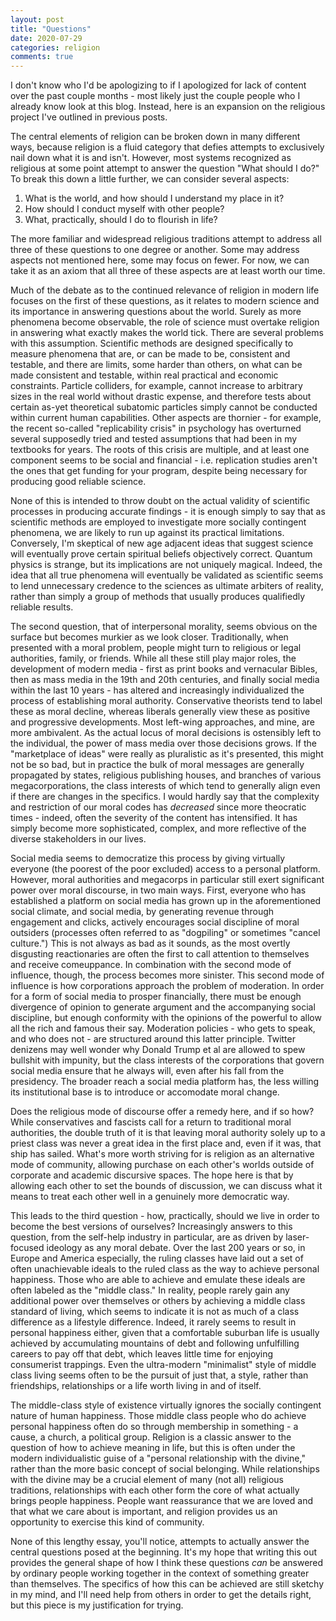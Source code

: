```yaml
---
layout: post
title: "Questions"
date: 2020-07-29
categories: religion
comments: true
---
```

I don't know who I'd be apologizing to if I apologized for lack of content over the past couple months - most likely just the couple people who I already know look at this blog. Instead, here is an expansion on the religious project I've outlined in previous posts.

The central elements of religion can be broken down in many different ways, because religion is a fluid category that defies attempts to exclusively nail down what it is and isn't. However, most systems recognized as religious at some point attempt to answer the question "What should I do?" To break this down a little further, we can consider several aspects:

1. What is the world, and how should I understand my place in it?
2. How should I conduct myself with other people?
3. What, practically, should I do to flourish in life?

The more familiar and widespread religious traditions attempt to address all three of these questions to one degree or another. Some may address aspects not mentioned here, some may focus on fewer. For now, we can take it as an axiom that all three of these aspects are at least worth our time.

Much of the debate as to the continued relevance of religion in modern life focuses on the first of these questions, as it relates to modern science and its importance in answering questions about the world. Surely as more phenomena become observable, the role of science must overtake religion in answering what exactly makes the world tick. There are several problems with this assumption. Scientific methods are designed specifically to measure phenomena that are, or can be made to be, consistent and testable, and there are limits, some harder than others, on what can be made consistent and testable, within real practical and economic constraints. Particle colliders, for example, cannot increase to arbitrary sizes in the real world without drastic expense, and therefore tests about certain as-yet theoretical subatomic particles simply cannot be conducted within current human capabilities. Other aspects are thornier - for example, the recent so-called "replicability crisis" in psychology has overturned several supposedly tried and tested assumptions that had been in my textbooks for years. The roots of this crisis are multiple, and at least one component seems to be social and financial - i.e. replication studies aren't the ones that get funding for your program, despite being necessary for producing good reliable science. 

None of this is intended to throw doubt on the actual validity of scientific processes in producing accurate findings - it is enough simply to say that as scientific methods are employed to investigate more socially contingent phenomena, we are likely to run up against its practical limitations. Conversely, I'm skeptical of new age adjacent ideas that suggest science will eventually prove certain spiritual beliefs objectively correct. Quantum physics is strange, but its implications are not uniquely magical. Indeed, the idea that all true phenomena will eventually be validated as scientific seems to lend unnecessary credence to the sciences as ultimate arbiters of reality, rather than simply a group of methods that usually produces qualifiedly reliable results.

The second question, that of interpersonal morality, seems obvious on the surface but becomes murkier as we look closer. Traditionally, when presented with a moral problem, people might turn to religious or legal authorities, family, or friends. While all these still play major roles, the development of modern media - first as print books and vernacular Bibles, then as mass media in the 19th and 20th centuries, and finally social media within the last 10 years - has altered and increasingly individualized the process of establishing moral authority. Conservative theorists tend to label these as moral decline, whereas liberals generally view these as positive and progressive developments. Most left-wing approaches, and mine, are more ambivalent. As the actual locus of moral decisions is ostensibly left to the individual, the power of mass media over those decisions grows. If the "marketplace of ideas" were really as pluralistic as it's presented, this might not be so bad, but in practice the bulk of moral messages are generally propagated by states, religious publishing houses, and branches of various megacorporations, the class interests of which tend to generally align even if there are changes in the specifics. I would hardly say that the complexity and restriction of our moral codes has *decreased* since more theocratic times - indeed, often the severity of the content has intensified. It has simply become more sophisticated, complex, and more reflective of the diverse stakeholders in our lives.

Social media seems to democratize this process by giving virtually everyone (the poorest of the poor excluded) access to a personal platform. However, moral authorities and megacorps in particular still exert significant power over moral discourse, in two main ways. First, everyone who has established a platform on social media has grown up in the aforementioned social climate, and social media, by generating revenue through engagement and clicks, actively encourages social discipline of moral outsiders (processes often referred to as "dogpiling" or sometimes "cancel culture.") This is not always as bad as it sounds, as the most overtly disgusting reactionaries are often the first to call attention to themselves and receive comeuppance. In combination with the second mode of influence, though, the process becomes more sinister. This second mode of influence is how corporations approach the problem of moderation. In order for a form of social media to prosper financially, there must be enough divergence of opinion to generate argument and the accompanying social discipline, but enough conformity with the opinions of the powerful to allow all the rich and famous their say. Moderation policies - who gets to speak, and who does not - are structured around this latter principle. Twitter denizens may well wonder why Donald Trump et al are allowed to spew bullshit with impunity, but the class interests of the corporations that govern social media ensure that he always will, even after his fall from the presidency. The broader reach a social media platform has, the less willing its institutional base is to introduce or accomodate moral change.

Does the religious mode of discourse offer a remedy here, and if so how? While conservatives and fascists call for a return to traditional moral authorities, the double truth of it is that leaving moral authority solely up to a priest class was never a great idea in the first place and, even if it was, that ship has sailed. What's more worth striving for is religion as an alternative mode of community, allowing purchase on each other's worlds outside of corporate and academic discursive spaces. The hope here is that by allowing each other to set the bounds of discussion, we can discuss what it means to treat each other well in a genuinely more democratic way.

This leads to the third question - how, practically, should we live in order to become the best versions of ourselves? Increasingly answers to this question, from the self-help industry in particular, are as driven by laser-focused ideology as any moral debate. Over the last 200 years or so, in Europe and America especially, the ruling classes have laid out a set of often unachievable ideals to the ruled class as the way to achieve personal happiness. Those who are able to achieve and emulate these ideals are often labeled as the "middle class." In reality, people rarely gain any additional power over themselves or others by achieving a middle class standard of living, which seems to indicate it is not as much of a class difference as a lifestyle difference. Indeed, it rarely seems to result in personal happiness either, given that a comfortable suburban life is usually achieved by accumulating mountains of debt and following unfulfilling careers to pay off that debt, which leaves little time for enjoying consumerist trappings. Even the ultra-modern "minimalist" style of middle class living seems often to be the pursuit of just that, a style, rather than friendships, relationships or a life worth living in and of itself.

The middle-class style of existence virtually ignores the socially contingent nature of human happiness. Those middle class people who do achieve personal happiness often do so through membership in something - a cause, a church, a political group. Religion is a classic answer to the question of how to achieve meaning in life, but this is often under the modern individualistic guise of a "personal relationship with the divine," rather than the more basic concept of social belonging. While relationships with the divine may be a crucial element of many (not all) religious traditions, relationships with each other form the core of what actually brings people happiness. People want reassurance that we are loved and that what we care about is important, and religion provides us an opportunity to exercise this kind of community.

None of this lengthy essay, you'll notice, attempts to actually answer the central questions posed at the beginning. It's my hope that writing this out provides the general shape of how I think these questions *can* be answered by ordinary people working together in the context of something greater than themselves. The specifics of how this can be achieved are still sketchy in my mind, and I'll need help from others in order to get the details right, but this piece is my justification for trying.
